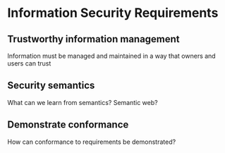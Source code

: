 # Information Security Requirements

## Trustworthy information management
Information must be managed and maintained in a way that owners and users can trust

## Security semantics
What can we learn from semantics? Semantic web?

## Demonstrate conformance  
How can conformance to requirements be demonstrated?
